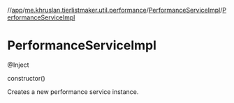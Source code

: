 //[app](../../../index.md)/[me.khruslan.tierlistmaker.util.performance](../index.md)/[PerformanceServiceImpl](index.md)/[PerformanceServiceImpl](-performance-service-impl.md)

# PerformanceServiceImpl

@Inject

constructor()

Creates a new performance service instance.
